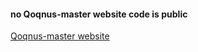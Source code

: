 <h4>
no Qoqnus-master website code is public
</h4
<p>
<a href="https://Qoqnus-master.netlify.app">
Qoqnus-master website
</a>
</p>
